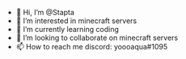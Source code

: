 - 👋 Hi, I’m @Stapta
- 👀 I’m interested in minecraft servers
- 🌱 I’m currently learning coding
- 💞️ I’m looking to collaborate on minecraft servers
- 📫 How to reach me discord: yoooaqua#1095

<!---
Stapta/Stapta is a ✨ special ✨ repository because its `README.md` (this file) appears on your GitHub profile.
You can click the Preview link to take a look at your changes.
--->
